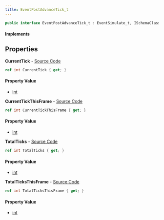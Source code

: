 ```yaml
---
title: EventPostAdvanceTick_t
---
```


```csharp
public interface EventPostAdvanceTick_t : EventSimulate_t, ISchemaClass<EventSimulate_t>, ISchemaClass<EventPostAdvanceTick_t>, ISchemaField, ISchemaClass, INativeHandle
```

#### Implements

## Properties

**CurrentTick** - [Source Code](https://github.com/swiftly-solution/swiftlys2/blob/master/managed/src/SwiftlyS2.Generated/Schemas/Interfaces/EventPostAdvanceTick_t.cs#L16)

```csharp
ref int CurrentTick { get; }
```

#### Property Value

- [int](https://learn.microsoft.com/dotnet/api/system.int32)

**CurrentTickThisFrame** - [Source Code](https://github.com/swiftly-solution/swiftlys2/blob/master/managed/src/SwiftlyS2.Generated/Schemas/Interfaces/EventPostAdvanceTick_t.cs#L18)

```csharp
ref int CurrentTickThisFrame { get; }
```

#### Property Value

- [int](https://learn.microsoft.com/dotnet/api/system.int32)

**TotalTicks** - [Source Code](https://github.com/swiftly-solution/swiftlys2/blob/master/managed/src/SwiftlyS2.Generated/Schemas/Interfaces/EventPostAdvanceTick_t.cs#L22)

```csharp
ref int TotalTicks { get; }
```

#### Property Value

- [int](https://learn.microsoft.com/dotnet/api/system.int32)

**TotalTicksThisFrame** - [Source Code](https://github.com/swiftly-solution/swiftlys2/blob/master/managed/src/SwiftlyS2.Generated/Schemas/Interfaces/EventPostAdvanceTick_t.cs#L20)

```csharp
ref int TotalTicksThisFrame { get; }
```

#### Property Value

- [int](https://learn.microsoft.com/dotnet/api/system.int32)

